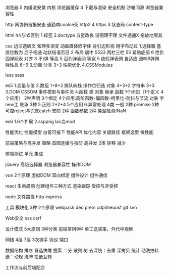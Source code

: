 浏览器 5 内缓渲安兼
内核
浏览器缓存 4
下载与渲染
安全机制 沙箱同源
浏览器兼容性

http
网协俯首报安态
通勤响cookie死
http2 4
https 3
状态码
content-type

html
h4与h5区别 1.标签 2.doctype
五星改良 没图理不理 文件通通X 拖放地限其


css
边沿选碑文 和珅多渐变 动画媒体嵌字体
背引边形视 用字布动过
1.选择器
基层位数为 后子相通
动状结语否目
2.布局
居中 5533
两栏三栏 55
紧贴底部 6 绝负固弹网表
对齐 3 不t弹
等高 5 百列弹表网
等宽 5 绝假弹表网
自适应 流响R弹网
弹性盒 6+6
3.动画
分类 3+3
性能优化
4.CSSModules

less 
sass


es5
1.变量与值
2.数组 1+8+2  排队转栈 操作位归迭
对象 4+3+2
字符串 3+3
3.DOM CSSOM 事件模型与事件流
4.函数 类 对象 继承
函数 1个闭包（1个定义 4个应用） 2种声明 3个绑定 4个应用:高阶函数-偏函数-柯里化-防抖与节流
对象 字new工
继承 3种
5.正则 2+2+4 5个应用
6.异常处理 4类
一般 2种
promise 2种 可控reject与兜底catch
安防 2种
函数参数 2种 类型检测/NaN


es6
1.6个扩展
2.sspprig lac变mod


性能优化
性能模型 白首可操下
性能API
优化内容
关键路径
框架选型
微性能


前端策略与高并发
策略 首图连缓与按防
高并发 2类 转移 减少


前端测试
单元
集成


jQuery
高级选择器
浏览器兼容性
操作DOM


vue
2个原理 虚拟DOM 双向绑定
组件设计
组件通信


react
生命周期
创建组件三种方式
渲染跟踪
受控与非受控


node
文件路径
http
express


工具
模块化
  3种 2个原理
webpack 
  deo prem 
  cdphheuosf
git svn

Web安全
xss
csrf


设计模式
5大原则 3种分类
前端常用9种 单工迭装策，外代中观察

网络
4层 7层
3次握手
协议 端口

数据结构
排序 冒选快堆
搜索 二分 散列
树
去深统：去重 深拷贝 统计
动洗拍转嵌：动规 洗牌 拍嵌互转


工作流与前后端配合